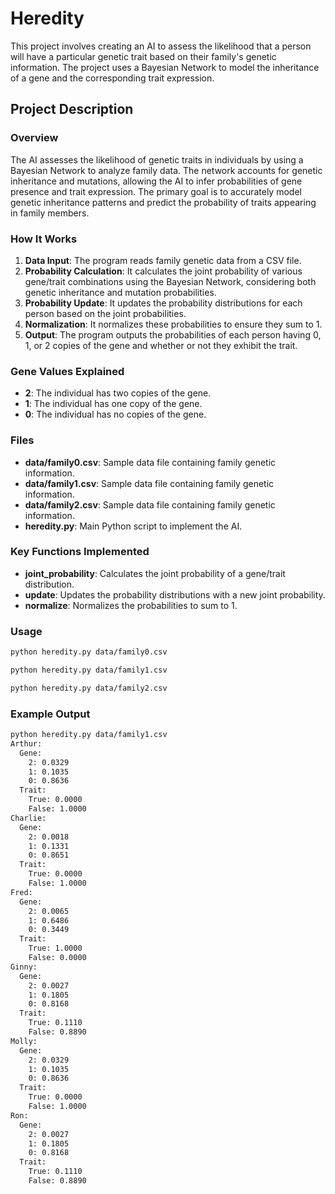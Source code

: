 # Heredity

This project involves creating an AI to assess the likelihood that a person will have a particular genetic trait based on their family's genetic information. The project uses a Bayesian Network to model the inheritance of a gene and the corresponding trait expression.

## Project Description

### Overview
The AI assesses the likelihood of genetic traits in individuals by using a Bayesian Network to analyze family data. The network accounts for genetic inheritance and mutations, allowing the AI to infer probabilities of gene presence and trait expression. The primary goal is to accurately model genetic inheritance patterns and predict the probability of traits appearing in family members.

### How It Works
1. **Data Input**: The program reads family genetic data from a CSV file.
2. **Probability Calculation**: It calculates the joint probability of various gene/trait combinations using the Bayesian Network, considering both genetic inheritance and mutation probabilities.
3. **Probability Update**: It updates the probability distributions for each person based on the joint probabilities.
4. **Normalization**: It normalizes these probabilities to ensure they sum to 1.
5. **Output**: The program outputs the probabilities of each person having 0, 1, or 2 copies of the gene and whether or not they exhibit the trait.

### Gene Values Explained
- **2**: The individual has two copies of the gene.
- **1**: The individual has one copy of the gene.
- **0**: The individual has no copies of the gene.

### Files
- **data/family0.csv**: Sample data file containing family genetic information.
- **data/family1.csv**: Sample data file containing family genetic information.
- **data/family2.csv**: Sample data file containing family genetic information.
- **heredity.py**: Main Python script to implement the AI.

### Key Functions Implemented
- **joint_probability**: Calculates the joint probability of a gene/trait distribution.
- **update**: Updates the probability distributions with a new joint probability.
- **normalize**: Normalizes the probabilities to sum to 1.

### Usage
```bash
python heredity.py data/family0.csv
```
```bash
python heredity.py data/family1.csv
```
```bash
python heredity.py data/family2.csv
```

### Example Output
```bash
python heredity.py data/family1.csv
Arthur:
  Gene:
    2: 0.0329
    1: 0.1035
    0: 0.8636
  Trait:
    True: 0.0000
    False: 1.0000
Charlie:
  Gene:
    2: 0.0018
    1: 0.1331
    0: 0.8651
  Trait:
    True: 0.0000
    False: 1.0000
Fred:
  Gene:
    2: 0.0065
    1: 0.6486
    0: 0.3449
  Trait:
    True: 1.0000
    False: 0.0000
Ginny:
  Gene:
    2: 0.0027
    1: 0.1805
    0: 0.8168
  Trait:
    True: 0.1110
    False: 0.8890
Molly:
  Gene:
    2: 0.0329
    1: 0.1035
    0: 0.8636
  Trait:
    True: 0.0000
    False: 1.0000
Ron:
  Gene:
    2: 0.0027
    1: 0.1805
    0: 0.8168
  Trait:
    True: 0.1110
    False: 0.8890
```

